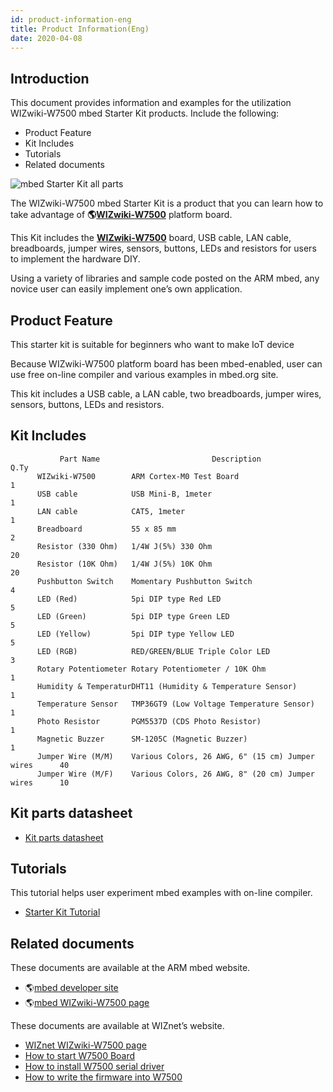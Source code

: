 ```yaml
---
id: product-information-eng
title: Product Information(Eng)
date: 2020-04-08
---
```


## Introduction

This document provides information and examples for the utilization
WIZwiki-W7500 mbed Starter Kit products. Include the following:

- Product Feature
- Kit Includes
- Tutorials
- Related documents

![mbed Starter Kit all parts](/img/products/wizwiki_mbed_kit/kit_kr/mbed_starter_kit_all.jpg)

The WIZwiki-W7500 mbed Starter Kit is a product that you can learn how
to take advantage of **🌎[WIZwiki-W7500](../wizwiki-w7500.md)**
platform board.

This Kit includes the **[WIZwiki-W7500](../wizwiki-w7500.md)**
board, USB cable, LAN cable, breadboards, jumper wires, sensors,
buttons, LEDs and resistors for users to implement the hardware DIY.

Using a variety of libraries and sample code posted on the ARM mbed, any
novice user can easily implement one’s own application.

## Product Feature

This starter kit is suitable for beginners who want to make IoT device

Because WIZwiki-W7500 platform board has been mbed-enabled, user can use
free on-line compiler and various examples in mbed.org site.

This kit includes a USB cable, a LAN cable, two breadboards, jumper
wires, sensors, buttons, LEDs and resistors.

## Kit Includes

``` 
           Part Name                         Description                       Q.Ty
      WIZwiki-W7500        ARM Cortex-M0 Test Board                              1
      USB cable            USB Mini-B, 1meter                                    1
      LAN cable            CAT5, 1meter                                          1
      Breadboard           55 x 85 mm                                            2
      Resistor (330 Ohm)   1/4W J(5%) 330 Ohm                                    20
      Resistor (10K Ohm)   1/4W J(5%) 10K Ohm                                    20
      Pushbutton Switch    Momentary Pushbutton Switch                           4
      LED (Red)            5pi DIP type Red LED                                  5
      LED (Green)          5pi DIP type Green LED                                5
      LED (Yellow)         5pi DIP type Yellow LED                               5
      LED (RGB)            RED/GREEN/BLUE Triple Color LED                       3
      Rotary Potentiometer Rotary Potentiometer / 10K Ohm                        1
      Humidity & TemperaturDHT11 (Humidity & Temperature Sensor)                 1
      Temperature Sensor   TMP36GT9 (Low Voltage Temperature Sensor)             1
      Photo Resistor       PGM5537D (CDS Photo Resistor)                         1
      Magnetic Buzzer      SM-1205C (Magnetic Buzzer)                            1
      Jumper Wire (M/M)    Various Colors, 26 AWG, 6" (15 cm) Jumper wires      40
      Jumper Wire (M/F)    Various Colors, 26 AWG, 8" (20 cm) Jumper wires      10
```

## Kit parts datasheet

* [Kit parts datasheet](./kit-parts-datasheet.md)
   
## Tutorials

This tutorial helps user experiment mbed examples with on-line compiler.

* [Starter Kit Tutorial](./Tutorial-Eng.md)

## Related documents

These documents are available at the ARM mbed website.

  - 🌎[mbed developer site](https://os.mbed.com)
  - 🌎[mbed WIZwiki-W7500 page](https://os.mbed.com/platforms/WIZwiki-W7500/)

These documents are available at WIZnet’s website.

   * [WIZnet WIZwiki-W7500 page](../wizwiki-w7500.md)
   * [How to start W7500 Board](../Getting-Started/How_to_start_WIZwiki_W7500_Board.md)
   * [How to install W7500 serial driver](../Getting-Started/How_to_install_WIZwiki_W7500_serial_driver.md)
   * [How to write the firmware into W7500](../Getting-Started/How_to_write_the_firmware_into_WIZwiki_W7500.md)
